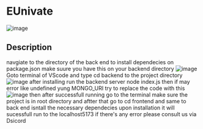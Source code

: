 # EUnivate
![image](https://github.com/user-attachments/assets/4f61ddeb-ce1f-4bbb-9879-7b91b70f4747)

## Description
navgiate to the directory of the back end to install dependecies on package.json make suure you have this on your backend directory
![image](https://github.com/user-attachments/assets/81055d05-b4c7-474d-9b67-d0810c0ddf13)
Goto terminal of VScode and type cd backend to the project directory
![image](https://github.com/user-attachments/assets/be0977ae-de25-4d02-8181-193f9e6f6ead)
after installing run the backend server 
node index.js then if may error like undefined yung MONGO_URI try to replace the code with this ![image](https://github.com/user-attachments/assets/9541af2e-b930-4f47-aea5-81af63c84ce8)
then after successfull running go to the terminal make sure the project is in root directory and aftter that go to cd frontend and same to back end isntall the necessary dependecies upon installation it will sucessfull run to the localhost5173 if there's any error please consult us via Dsicord


